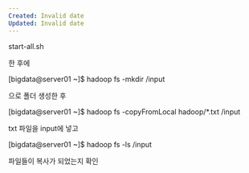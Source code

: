 ```yaml
---
Created: Invalid date
Updated: Invalid date
---
```

start-all.sh

한 후에

[bigdata@server01 ~]$ hadoop fs -mkdir /input

으로 폴더 생성한 후

[bigdata@server01 ~]$ hadoop fs -copyFromLocal hadoop/*.txt /input

txt 파일을 input에 넣고

[bigdata@server01 ~]$ hadoop fs -ls /input

파일들이 복사가 되었는지 확인